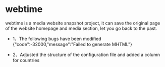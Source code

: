 # webtime
webtime is a media website snapshot project, it can save the original page of the website homepage and media section, let you go back to the past.


* 1、The following bugs have been modified   
{"code":-32000,"message":"Failed to generate MHTML"}

* 2、Adjusted the structure of the configuration file and added a column for countries

